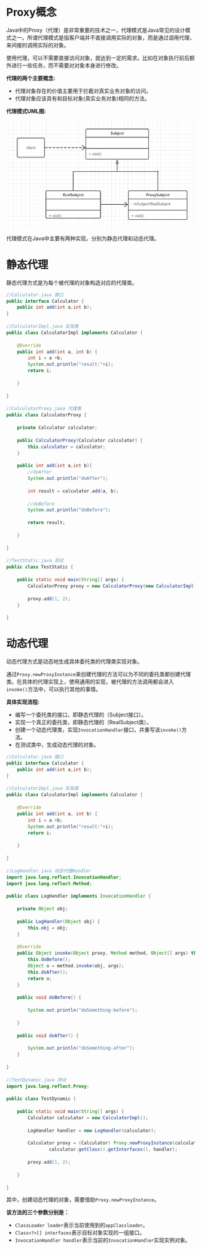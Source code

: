# Proxy概念

Java中的Proxy（代理）是非常重要的技术之一，代理模式是Java常见的设计模式之一。所谓代理模式是指客户端并不直接调用实际的对象，而是通过调用代理，来间接的调用实际的对象。

使用代理，可以不需要直接访问对象，就达到一定的需求。比如在对象执行前后额外进行一些任务，而不需要对对象本身进行修改。

**代理的两个主要概念:**

 - 代理对象存在的价值主要用于拦截对真实业务对象的访问。
 - 代理对象应该具有和目标对象(真实业务对象)相同的方法。

**代理模式UML图:**

![](_v_images/_1521818028_11084.png)

代理模式在Java中主要有两种实现，分别为静态代理和动态代理。

# 静态代理

静态代理方式是为每个被代理的对象构造对应的代理类。

```java
//Calculator.java 接口
public interface Calculator {
	public int add(int a,int b);
}

//CalculatorImpl.java 实现类
public class CalculatorImpl implements Calculator {

	@Override
	public int add(int a, int b) {
		int i = a +b;
		System.out.println("result:"+i);
		return i;

	}

}

//CalculatorProxy.java 代理类
public class CalculatorProxy {

	private Calculator calculator;

	public CalculatorProxy(Calculator calculator) {
		this.calculator = calculator;
	}

	public int add(int a,int b){
		//doAfter
		System.out.println("doAfter");

		int result = calculator.add(a, b);

		//doBefore
		System.out.println("doBefore");

		return result;

	}

}

//TestStatic.java 测试
public class TestStatic {

	public static void main(String[] args) {
		CalculatorProxy proxy = new CalculatorProxy(new CalculatorImpl());

		proxy.add(1, 2);
	}

}

```

# 动态代理

动态代理方式是动态地生成具体委托类的代理类实现对象。

通过`Proxy.newProxyInstance`来创建代理的方法可以为不同的委托类都创建代理类。在具体的代理实现上，使用通用的实现，被代理的方法调用都会进入`invoke()`方法中，可以执行其他的事情。

**具体实现流程:**

 - 编写一个委托类的接口，即静态代理的（Subject接口）。
 - 实现一个真正的委托类，即静态代理的（RealSubject类）。
 - 创建一个动态代理类，实现`InvocationHandler`接口，并重写该`invoke()`方法。
 - 在测试类中，生成动态代理的对象。

```java
//Calculator.java 接口
public interface Calculator {
	public int add(int a,int b);
}

//CalculatorImpl.java 实现类
public class CalculatorImpl implements Calculator {

	@Override
	public int add(int a, int b) {
		int i = a +b;
		System.out.println("result:"+i);
		return i;

	}

}

//LogHandler.java 动态代理Handler
import java.lang.reflect.InvocationHandler;
import java.lang.reflect.Method;

public class LogHandler implements InvocationHandler {

	private Object obj;

	public LogHandler(Object obj) {
		this.obj = obj;
	}

	@Override
	public Object invoke(Object proxy, Method method, Object[] args) throws Throwable {
		this.doBefore();
		Object o = method.invoke(obj, args);
		this.doAfter();
		return o;
	}

	public void doBefore() {

		System.out.println("doSomething-before");

	}

	public void doAfter() {

		System.out.println("doSomething-after");
	}

}

//TestDynamic.java 测试
import java.lang.reflect.Proxy;

public class TestDynamic {

	public static void main(String[] args) {
		Calculator calculator = new CalculatorImpl();

		LogHandler handler = new LogHandler(calculator);

		Calculator proxy = (Calculator) Proxy.newProxyInstance(calculator.getClass().getClassLoader(),
				calculator.getClass().getInterfaces(), handler);

		proxy.add(1, 2);

	}

}
```

其中，创建动态代理的对象，需要借助`Proxy.newProxyInstance`。

**该方法的三个参数分别是：**

 - `ClassLoader loader`表示当前使用到的`appClassloader`。
 - `Class<?>[] interfaces`表示目标对象实现的一组接口。
 - `InvocationHandler handler`表示当前的`InvocationHandler`实现实例对象。
